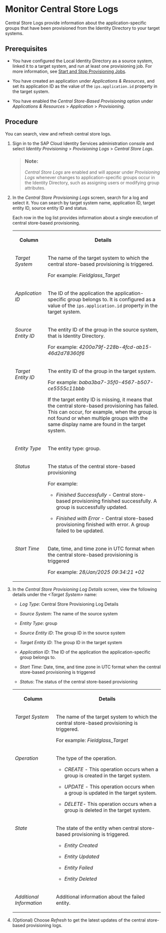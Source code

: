 <!-- loio916289856f474589a5ac7fe27c96dd07 -->

# Monitor Central Store Logs

Central Store Logs provide information about the application-specific groups that have been provisioned from the Identity Directory to your target systems.



<a name="loio916289856f474589a5ac7fe27c96dd07__section_a1h_qcb_yxb"/>

## Prerequisites

-   You have configured the Local Identity Directory as a source system, linked it to a target system, and run at least one provisioning job. For more information, see [Start and Stop Provisioning Jobs](../Operation-Guide/start-and-stop-provisioning-jobs-531a261.md).

-   You have created an application under *Applications & Resources*, and set its application ID as the value of the `ips.application.id` property in the target system.

-   You have enabled the *Central Store-Based Provisioning* option under *Applications & Resources* \> *Application* \> *Provisioning*.




<a name="loio916289856f474589a5ac7fe27c96dd07__section_syl_hdb_yxb"/>

## Procedure

You can search, view and refresh central store logs.

1.  Sign in to the SAP Cloud Identity Services administration console and select *Identity Provisioning* \> *Provisioning Logs* \> *Central Store Logs*.

    > ### Note:  
    > *Central Store Logs* are enabled and will appear under *Provisioning Logs* whenever changes to application-specific groups occur in the Identity Directory, such as assigning users or modifying group attributes.

2.  In the *Central Store Provisioning Logs* screen, search for a log and select it. You can search by target system name, application ID, target entity ID, source entity ID and status.

    Each row in the log list provides information about a single execution of central store-based provisioning.


    <table>
    <tr>
    <th valign="top">

    Column
    
    </th>
    <th valign="top">

    Details
    
    </th>
    </tr>
    <tr>
    <td valign="top">
    
    *Target System* 
    
    </td>
    <td valign="top">
    
    The name of the target system to which the central store-based provisioning is triggered.

    For example: *Fieldglass\_Target*
    
    </td>
    </tr>
    <tr>
    <td valign="top">
    
    *Application ID* 
    
    </td>
    <td valign="top">
    
    The ID of the application the application-specific group belongs to. It is configured as a value of the `ips.application.id` property in the target system.
    
    </td>
    </tr>
    <tr>
    <td valign="top">
    
    *Source Entity ID* 
    
    </td>
    <td valign="top">
    
    The entity ID of the group in the source system, that is Identity Directory.

    For example: *4200a79f-228b-4fcd-ab15-46d2d78360f6*
    
    </td>
    </tr>
    <tr>
    <td valign="top">
    
    *Target Entity ID* 
    
    </td>
    <td valign="top">
    
    The entity ID of the group in the target system.

    For example: *baba3ba7-35f0-4567-b507-ce5555c11bbb*

    If the target entity ID is missing, it means that the central store-based provisioning has failed. This can occur, for example, when the group is not found or when multiple groups with the same display name are found in the target system.
    
    </td>
    </tr>
    <tr>
    <td valign="top">
    
    *Entity Type* 
    
    </td>
    <td valign="top">
    
    The entity type: group.
    
    </td>
    </tr>
    <tr>
    <td valign="top">
    
    *Status* 
    
    </td>
    <td valign="top">
    
    The status of the central store-based provisioning

    For example:

    -   *Finished Successfully* - Central store-based provisioning finished successfully. A group is successfully updated.

    -   *Finished with Error* - Central store-based provisioning finished with error. A group failed to be updated.



    
    </td>
    </tr>
    <tr>
    <td valign="top">
    
    *Start Time* 
    
    </td>
    <td valign="top">
    
    Date, time, and time zone in UTC format when the central store-based provisioning is triggered

    For example: *28/Jan/2025 09:34:21 +02*
    
    </td>
    </tr>
    </table>
    
3.  In the *Central Store Provisioning Log Details* screen, view the following details under the *<Target System\>* name:

    -   *Log Type*: Central Store Provisioning Log Details

    -   *Source System*: The name of the source system

    -   *Entity Type*: group

    -   *Source Entity ID*: The group ID in the source system

    -   *Target Entity ID*: The group ID in the target system

    -   *Application ID*: The ID of the application the application-specific group belongs to.

    -   *Start Time*: Date, time, and time zone in UTC format when the central store-based provisioning is triggered

    -   *Status*: The status of the central store-based provisioning



    <table>
    <tr>
    <th valign="top">

    Column
    
    </th>
    <th valign="top">

    Details
    
    </th>
    </tr>
    <tr>
    <td valign="top">
    
    *Target System* 
    
    </td>
    <td valign="top">
    
    The name of the target system to which the central store-based provisioning is triggered.

    For example: *Fieldglass\_Target*
    
    </td>
    </tr>
    <tr>
    <td valign="top">
    
    *Operation* 
    
    </td>
    <td valign="top">
    
    The type of the operation.

    -   *CREATE* - This operation occurs when a group is created in the target system.

    -   *UPDATE* - This operation occurs when a group is updated in the target system.

    -   *DELETE*- This operation occurs when a group is deleted in the target system.



    
    </td>
    </tr>
    <tr>
    <td valign="top">
    
    *State* 
    
    </td>
    <td valign="top">
    
    The state of the entity when central store-based provisioning is triggered.

    -   *Entity Created*

    -   *Entity Updated*

    -   *Entity Failed*

    -   *Entity Deleted*



    
    </td>
    </tr>
    <tr>
    <td valign="top">
    
    *Additional Information* 
    
    </td>
    <td valign="top">
    
    Additional information about the failed entity.
    
    </td>
    </tr>
    </table>
    
4.  \(Optional\) Choose *Refresh* to get the latest updates of the central store-based provisioning logs.


